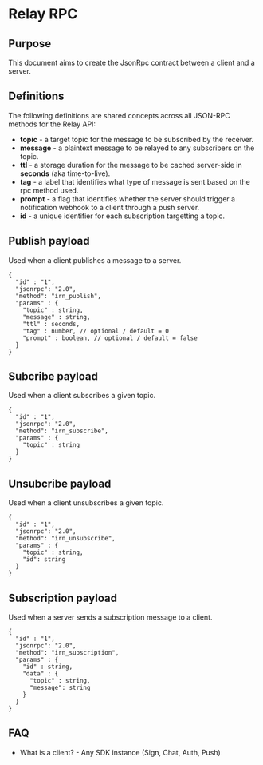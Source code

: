 # Relay RPC

## Purpose

This document aims to create the JsonRpc contract between a client and a server.

## Definitions

The following definitions are shared concepts across all JSON-RPC methods for the Relay API:

- **topic** - a target topic for the message to be subscribed by the receiver.
- **message** - a plaintext message to be relayed to any subscribers on the topic.
- **ttl** - a storage duration for the message to be cached server-side in **seconds** (aka time-to-live).
- **tag** - a label that identifies what type of message is sent based on the rpc method used.
- **prompt** - a flag that identifies whether the server should trigger a notification webhook to a client through a push server.
- **id** - a unique identifier for each subscription targetting a topic.

## Publish payload

Used when a client publishes a message to a server.

```jsonc
{
  "id" : "1",
  "jsonrpc": "2.0",
  "method": "irn_publish",
  "params" : {
    "topic" : string,
    "message" : string,
    "ttl" : seconds,
    "tag" : number, // optional / default = 0
    "prompt" : boolean, // optional / default = false
  }
}
```

## Subcribe payload

Used when a client subscribes a given topic.

```jsonc
{
  "id" : "1",
  "jsonrpc": "2.0",
  "method": "irn_subscribe",
  "params" : {
    "topic" : string
  }
}
```

## Unsubcribe payload

Used when a client unsubscribes a given topic.

```jsonc
{
  "id" : "1",
  "jsonrpc": "2.0",
  "method": "irn_unsubscribe",
  "params" : {
    "topic" : string,
    "id": string
  }
}
```

## Subscription payload

Used when a server sends a subscription message to a client.

```jsonc
{
  "id" : "1",
  "jsonrpc": "2.0",
  "method": "irn_subscription",
  "params" : {
    "id" : string,
    "data" : {
      "topic" : string,
      "message": string
    }
  }
}
```

## FAQ

- What is a client? - Any SDK instance (Sign, Chat, Auth, Push)
